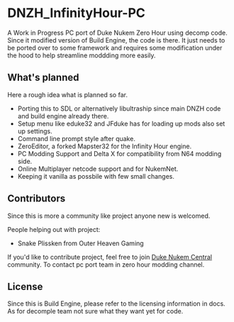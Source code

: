 # DNZH_InfinityHour-PC

A Work in Progress PC port of Duke Nukem Zero Hour using decomp code. Since it modified version of Build Engine, the code is there. It just needs to be ported over to some framework and requires some modification under the hood to help streamline moddding more easily. 

## What's planned
Here a rough idea what is planned so far.
- Porting this to SDL or alternatively libultraship since main DNZH code and build engine already there.
- Setup menu like eduke32 and JFduke has for loading up mods also set up settings.
- Command line prompt style after quake.
- ZeroEditor, a forked Mapster32 for the Infinity Hour engine.
- PC Modding Support and Delta X for compatibility from N64 modding side.
- Online Multiplayer netcode support and for NukemNet.
- Keeping it vanilla as possbile with few small changes.

## Contributors
Since this is more a community like project anyone new is welcomed. 

People helping out with project:
- Snake Plissken from Outer Heaven Gaming

If you'd like to contribute project, feel free to join [Duke Nukem Central](https://discord.gg/VMBfuXjFga) community. 
To contact pc port team in zero hour modding channel.

## License
Since this is Build Engine, please refer to the licensing information in docs. 
As for decomple team not sure what they want yet for code.

